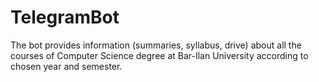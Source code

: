 # TelegramBot

The bot provides information (summaries, syllabus, drive) about all the courses of Computer Science degree at Bar-Ilan University according to chosen year and semester.
